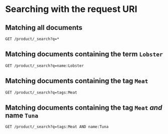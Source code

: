 # Searching with the request URI

## Matching all documents

```
GET /product/_search?q=*
```

## Matching documents containing the term `Lobster`

```
GET /product/_search?q=name:Lobster
```

## Matching documents containing the tag `Meat`

```
GET /product/_search?q=tags:Meat
```

## Matching documents containing the tag `Meat` _and_ name `Tuna`

```
GET /product/_search?q=tags:Meat AND name:Tuna
```

